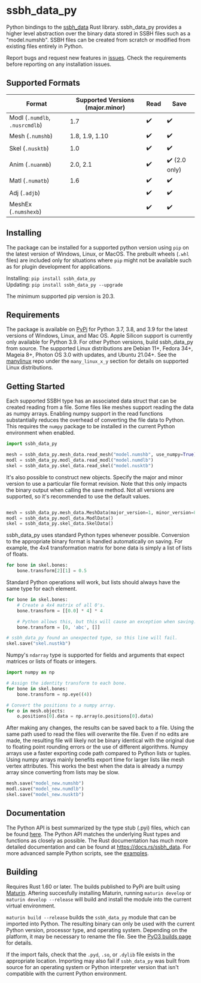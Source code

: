 # ssbh_data_py
Python bindings to the [ssbh_data](https://github.com/ultimate-research/ssbh_lib) Rust library. ssbh_data_py provides a higher level abstraction over 
the binary data stored in SSBH files such as a "model.numshb". SSBH files can be created from scratch or modified from existing files entirely in Python.  

Report bugs and request new features in [issues](https://github.com/ScanMountGoat/ssbh_data_py/issues). Check the requirements before reporting on any installation issues.

## Supported Formats
| Format | Supported Versions (major.minor) | Read | Save |
| --- | --- | --- | --- |
| Modl (`.numdlb`, `.nusrcmdlb`) | 1.7 | :heavy_check_mark: | :heavy_check_mark: |
| Mesh (`.numshb`) | 1.8, 1.9, 1.10 | :heavy_check_mark: | :heavy_check_mark: |
| Skel (`.nusktb`) | 1.0 | :heavy_check_mark: | :heavy_check_mark: |
| Anim (`.nuanmb`) | 2.0, 2.1 | :heavy_check_mark: | :heavy_check_mark: (2.0 only) |
| Matl (`.numatb`) | 1.6 | :heavy_check_mark: | :heavy_check_mark: |
| Adj (`.adjb`) |  | :heavy_check_mark: | :heavy_check_mark: |
| MeshEx (`.numshexb`) |  | :heavy_check_mark: | :heavy_check_mark: |

## Installing
The package can be installed for a supported python version using `pip` on the latest version of Windows, Linux, or MacOS. The prebuilt wheels (`.whl` files) are included only for situations where `pip` might not be available such as for plugin development for applications. 

Installing: `pip install ssbh_data_py`  
Updating: `pip install ssbh_data_py --upgrade`

The minimum supported pip version is 20.3. 

## Requirements
The package is available on [PyPi](https://pypi.org/project/ssbh_data_py/) for Python 3.7, 3.8, and 3.9 for the latest versions of Windows, Linux, and Mac OS. Apple Silicon support is currently only available for Python 3.9. For other Python versions, build ssbh_data_py from source. The supported Linux distributions are Debian 11+, Fedora 34+, Mageia 8+, Photon OS 3.0 with updates, and Ubuntu 21.04+. See the [manylinux](https://github.com/pypa/manylinux) repo under the `many_linux_x_y` section for details on supported Linux distributions.

## Getting Started
Each supported SSBH type has an associated data struct that can be created reading from a file.
Some files like meshes support reading the data as numpy arrays. Enabling numpy support in the read functions substantially reduces the overhead of converting the file data to Python. This requires the `numpy` package to be installed in the current Python environment when enabled.
```python
import ssbh_data_py

mesh = ssbh_data_py.mesh_data.read_mesh("model.numshb", use_numpy=True)
modl = ssbh_data_py.modl_data.read_modl("model.numdlb")
skel = ssbh_data_py.skel_data.read_skel("model.nusktb")
```

It's also possible to construct new objects. Specify the major and minor version to use a particular file format revision. Note that this only impacts the binary output when calling the save method. Not all versions are supported, so it's recommended to use the default values.  
```python

mesh = ssbh_data_py.mesh_data.MeshData(major_version=1, minor_version=8)
modl = ssbh_data_py.modl_data.ModlData()
skel = ssbh_data_py.skel_data.SkelData()
```

ssbh_data_py uses standard Python types whenever possible. Conversion to the appropriate binary format is handled automatically on saving. For example, the 4x4 transformation matrix for bone data is simply a list of lists of floats. 
```python
for bone in skel.bones:
    bone.transform[2][1] = 0.5
```
Standard Python operations will work, but lists should always have the same type for each element.  
```python
for bone in skel.bones:
    # Create a 4x4 matrix of all 0's.
    bone.transform = [[0.0] * 4] * 4

    # Python allows this, but this will cause an exception when saving.
    bone.transform = [0, 'abc', []]

# ssbh_data_py found an unexpected type, so this line will fail.
skel.save("skel.nustkb")
```
Numpy's `ndarray` type is supported for fields and arguments that expect matrices or lists of floats or integers.
```python
import numpy as np

# Assign the identity transform to each bone.
for bone in skel.bones:
    bone.transform = np.eye((4))

# Convert the positions to a numpy array.
for o in mesh.objects:
    o.positions[0].data = np.array(o.positions[0].data)
```

After making any changes, the results can be saved back to a file. Using the same path used to read the files will overwrite the file. Even if no edits are made, the resulting file will likely not be binary identical with the original due to floating point rounding errors or the use of different algorithms. Numpy arrays use a faster exporting code path compared to Python lists or tuples. Using numpy arrays mainly benefits export time for larger lists like mesh vertex attributes. This works the best when the data is already a numpy array since converting from lists may be slow.
```python
mesh.save("model_new.numshb")
modl.save("model_new.numdlb")
skel.save("model_new.nusktb")
```

## Documentation
The Python API is best summarized by the type stub (.pyi) files, which can be found [here](https://github.com/ScanMountGoat/ssbh_data_py/tree/main/ssbh_data_py/ssbh_data_py). The Python API matches the underlying Rust types and functions as closely as possible. The Rust documentation has much more detailed documentation and can be found at https://docs.rs/ssbh_data. For more advanced sample Python scripts, see the [examples](https://github.com/ScanMountGoat/ssbh_data_py/tree/main/examples).

## Building
Requires Rust 1.60 or later. The builds published to PyPi are built using [Maturin](https://github.com/PyO3/maturin). Aftering succesfully installing Maturin, running `maturin develop` or `maturin develop --release` will build and install the module into the current virtual environment. 

`maturin build --release` builds the `ssbh_data_py` module that can be imported into Python. The resulting binary can only be used with the current Python version, processor type, and operating system. Depending on the platform, it may be necessary to rename the file. See the [PyO3 builds page](https://pyo3.rs/v0.14.2/building_and_distribution.html#manual-builds) for details.

If the import fails, check that the `.pyd`, `.so`, or `.dylib` file exists in the appropriate location. Importing may also fail if `ssbh_data_py` was built from source for an operating system or 
Python interpreter version that isn't compatible with the current Python environment.
